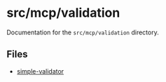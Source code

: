 # src/mcp/validation

Documentation for the `src/mcp/validation` directory.

## Files

- [simple-validator](./simple-validator.md)

